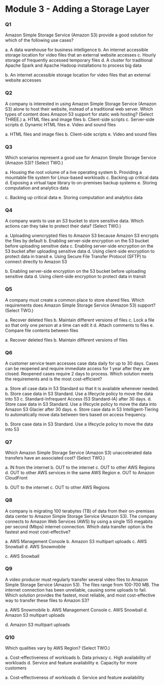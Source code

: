 # Module 3 - Adding a Storage Layer

### Q1
Amazon Simple Storage Service (Amazon S3) provide a good solution for which of the following use cases?

a. A data warehouse for business intelligence
b. An internet accessible storage location for video files that an external website accesses
c. Hourly storage of frequently accessed temporary files
d. A cluster for traditional Apache Spark and Apache Hadoop installations to process big data


b. An internet accessible storage location for video files that an external website accesses


### Q2
A company is interested in using Amazon Simple Storage Service (Amazon S3) alone to host their website, instead of a traditional web server. Which types of content does Amazon 53 support for static web hosting? (Select THREE.)
a. HTML files and image files
b. Client-side scripts
c. Server-side scripts
d. Dynamic HTML files
e. Video and sound files


a. HTML files and image files
b. Client-side scripts
e. Video and sound files


### Q3
Which scenarios represent a good use for Amazon Simple Storage Service (Amazon S3)? (Select TWO.)

a. Housing the root volume of a live operating system
b. Providing a mountable file system for Linux-based workloads
c. Backing up critical data
d. Exposing a virtual tape library to on-premises backup systems
e. Storing computation and analytics data


c. Backing up critical data
e. Storing computation and analytics data


### Q4
A company wants to use an S3 bucket to store sensitive data. Which actions can they take to protect their data? (Select TWO.)

a. Uploading unencrypted files to Amazon S3 because Amazon S3 encrypts the files by default
b. Enabling server-side encryption on the 53 bucket before uploading sensitive data
c. Enabling server-side encryption on the 53 bucket after uploading sensitive data
d. Using client-side encryption to protect data in transit
e. Using Secure File Transfer Protocol (SFTP) to connect directly to Amazon 53


b. Enabling server-side encryption on the 53 bucket before uploading sensitive data
d. Using client-side encryption to protect data in transit


### Q5
A company must create a common place to store shared files. Which requirements does Amazon Simple Storage Service (Amazon 53) support? (Select TWO.)

a. Recover deleted files
b. Maintain different versions of files
c. Lock a file so that only one person at a time can edit it
d. Attach comments to files
e. Compare file contents between files


a. Recover deleted files
b. Maintain different versions of files


### Q6
A customer service team accesses case data daily for up to 30 days. Cases can be reopened and require immediate access for 1 year after they are closed. Reopened cases require 2 days to process. Which solution meets the requirements and is the most cost-efficient?

a. Store all case data in 53 Standard so that it is available whenever needed.
b. Store case data in S3 Standard. Use a lifecycle policy to move the data into 53
c. Standard-Infrequent Access (53 Standard-IA) after 30 days.
d. Store case data in S3 Standard. Use a lifecycle policy to move the data into Amazon S3 Glacier after 30 days.
e. Store case data in 53 Intelligent-Tiering to automatically move data between tiers based on access frequency.


b. Store case data in S3 Standard. Use a lifecycle policy to move the data into 53


### Q7
Which Amazon Simple Storage Service (Amazon S3) unaccelerated data transfers have an associated cost? (Select TWO.)

a. IN from the internet
b. OUT to the internet
c. OUT to other AWS Regions
d. OUT to other AWS services in the same AWS Region
e. OUT to Amazon CloudFront


b. OUT to the internet
c. OUT to other AWS Regions


### Q8
A company is migrating 100 terabytes (TB) of data from their on-premises data center to Amazon Simple Storage Service (Amazon S3). The company connects to Amazon Web Services (AWS) by using a single 155 megabits per second (Mbps) internet connection. Which data transfer option is the fastest and most cost-effective?

a. AWS Management Console
b. Amazon S3 multipart uploads
c. AWS Snowball
d. AWS Snowmobile


c. AWS Snowball


### Q9
A video producer must regularly transfer several video files to Amazon Simple Storage Service (Amazon 53). The files range from 100-700 MB. The internet connection has been unreliable, causing some uploads to fail. Which solution provides the fastest, most reliable, and most cost-effective way to transfer these files to Amazon S3?

a. AWS Snowmobile
b. AWS Management Console
c. AWS Snowball
d. Amazon S3 multipart uploads


d. Amazon S3 multipart uploads


### Q10
Which qualities vary by AWS Region? (Select TWO.)

a. Cost-effectiveness of workloads
b. Data privacy
c. High availability of workloads
d. Service and feature availability
e. Capacity for more customers

a. Cost-effectiveness of workloads
d. Service and feature availability